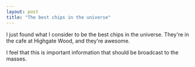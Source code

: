 ```yaml
---
layout: post
title: "The best chips in the universe"
---
```

I just found what I consider to be the best chips in the universe. They're in
the cafe at Highgate Wood, and they're awesome.

I feel that this is important information that should be broadcast to the
masses.
